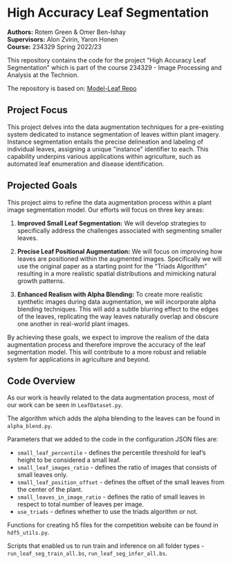 # High Accuracy Leaf Segmentation

**Authors:** Rotem Green & Omer Ben-Ishay  
**Supervisors:** Alon Zvirin, Yaron Honen  
**Course:** 234329 Spring 2022/23

This repository contains the code for the project "High Accuracy Leaf Segmentation" which is part of the course 234329 - Image Processing and Analysis at the Technion.

The repository is based on: [Model-Leaf Repo](https://github.com/simonlsk/model-leaf)

## Project Focus

This project delves into the data augmentation techniques for a pre-existing system dedicated to instance segmentation of leaves within plant imagery. Instance segmentation entails the precise delineation and labeling of individual leaves, assigning a unique "instance" identifier to each. This capability underpins various applications within agriculture, such as automated leaf enumeration and disease identification.

## Projected Goals

This project aims to refine the data augmentation process within a plant image segmentation model. Our efforts will focus on three key areas:

1. **Improved Small Leaf Segmentation:** We will develop strategies to specifically address the challenges associated with segmenting smaller leaves.

2. **Precise Leaf Positional Augmentation:** We will focus on improving how leaves are positioned within the augmented images. Specifically we will use the original paper as a starting point for the “Triads Algorithm” resulting in a more realistic spatial distributions and mimicking natural growth patterns.

3. **Enhanced Realism with Alpha Blending:** To create more realistic synthetic images during data augmentation, we will incorporate alpha blending techniques. This will add a subtle blurring effect to the edges of the leaves, replicating the way leaves naturally overlap and obscure one another in real-world plant images.

By achieving these goals, we expect to improve the realism of the data augmentation process and therefore improve the accuracy of the leaf segmentation model. This will contribute to a more robust and reliable system for applications in agriculture and beyond.

## Code Overview

As our work is heavily related to the data augmentation process, most of our work can be seen in `LeafDataset.py`.

The algorithm which adds the alpha blending to the leaves can be found in `alpha_blend.py`.

Parameters that we added to the code in the configuration JSON files are:

- `small_leaf_percentile` - defines the percentile threshold for leaf’s height to be considered a small leaf. 
- `small_leaf_images_ratio` - defines the ratio of images that consists of small leaves only.
- `small_leaf_position_offset` - defines the offset of the small leaves from the center of the plant. 
- `small_leaves_in_image_ratio` - defines the ratio of small leaves in respect to total number of leaves per image.
- `use_triads` - defines whether to use the triads algorithm or not.

Functions for creating h5 files for the competition website can be found in `hdf5_utils.py`.

Scripts that enabled us to run train and inference on all folder types - `run_leaf_seg_train_all.bs`, `run_leaf_seg_infer_all.bs`.